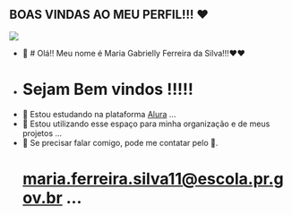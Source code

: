 ## BOAS VINDAS AO MEU PERFIL!!! ❤️

![](https://media1.tenor.com/m/dNCaqHRw-CUAAAAd/cat.gif)


- 👋 # Olá!! Meu nome é Maria Gabrielly Ferreira da Silva!!!❤️❤️
-  # Sejam Bem vindos !!!!!
- 👀 Estou estudando na plataforma [Alura](https://cursos.alura.com.br/user/maria-ferreira-silva11-0402)  ...
- 🌱 Estou utilizando esse espaço para minha organização e de meus projetos ...
- 💞️ Se precisar falar comigo, pode me contatar pelo 📧.
  # maria.ferreira.silva11@escola.pr.gov.br ...
